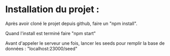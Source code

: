 # Installation du projet : 

Après avoir cloné le projet depuis github, faire un "npm install".

Quand l'install est terminé faire "npm start"

Avant d'appeler le serveur une fois, lancer les seeds pour remplir la base de données : "localhost:23000/seed"